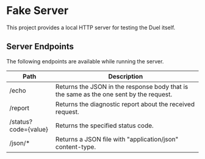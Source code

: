 # Fake Server

This project provides a local HTTP server for testing the Duel itself.

## Server Endpoints

The following endpoints are available while running the server.

| Path               | Description |
|--------------------|-------------|
|/echo               | Returns the JSON in the response body that is the same as the one sent by the request.|
|/report             | Returns the diagnostic report about the received request.|
|/status?code={value}| Returns the specified status code.|
|/json/*             | Returns a JSON file with "application/json" content-type.|

